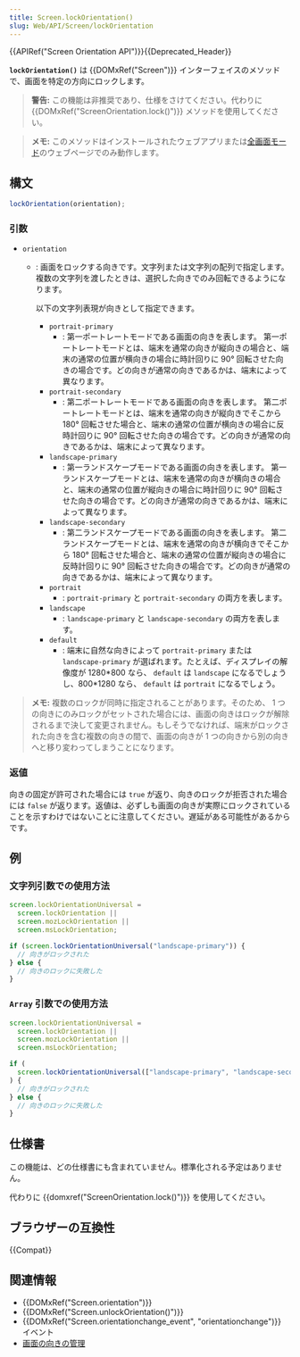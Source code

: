 ```yaml
---
title: Screen.lockOrientation()
slug: Web/API/Screen/lockOrientation
---
```


{{APIRef("Screen Orientation API")}}{{Deprecated_Header}}

**`lockOrientation()`** は {{DOMxRef("Screen")}} インターフェイスのメソッドで、画面を特定の方向にロックします。

> **警告:** この機能は非推奨であり、仕様をさけてください。代わりに {{DOMxRef("ScreenOrientation.lock()")}} メソッドを使用してください。

> **メモ:** このメソッドはインストールされたウェブアプリまたは[全画面モード](/ja/docs/Web/API/Fullscreen_API)のウェブページでのみ動作します。

## 構文

```js
lockOrientation(orientation);
```

### 引数

- `orientation`

  - : 画面をロックする向きです。文字列または文字列の配列で指定します。複数の文字列を渡したときは、選択した向きでのみ回転できるようになります。

    以下の文字列表現が向きとして指定できます。

    - `portrait-primary`
      - : 第一ポートレートモードである画面の向きを表します。
        第一ポートレートモードとは、端末を通常の向きが縦向きの場合と、端末の通常の位置が横向きの場合に時計回りに 90° 回転させた向きの場合です。どの向きが通常の向きであるかは、端末によって異なります。
    - `portrait-secondary`
      - : 第二ポートレートモードである画面の向きを表します。
        第二ポートレートモードとは、端末を通常の向きが縦向きでそこから 180° 回転させた場合と、端末の通常の位置が横向きの場合に反時計回りに 90° 回転させた向きの場合です。どの向きが通常の向きであるかは、端末によって異なります。
    - `landscape-primary`
      - : 第一ランドスケープモードである画面の向きを表します。
        第一ランドスケープモードとは、端末を通常の向きが横向きの場合と、端末の通常の位置が縦向きの場合に時計回りに 90° 回転させた向きの場合です。どの向きが通常の向きであるかは、端末によって異なります。
    - `landscape-secondary`
      - : 第二ランドスケープモードである画面の向きを表します。
        第二ランドスケープモードとは、端末を通常の向きが横向きでそこから 180° 回転させた場合と、端末の通常の位置が縦向きの場合に反時計回りに 90° 回転させた向きの場合です。どの向きが通常の向きであるかは、端末によって異なります。
    - `portrait`
      - : `portrait-primary` と `portrait-secondary` の両方を表します。
    - `landscape`
      - : `landscape-primary` と `landscape-secondary` の両方を表します。
    - `default`
      - : 端末に自然な向きによって `portrait-primary` または `landscape-primary` が選ばれます。たとえば、ディスプレイの解像度が 1280\*800 なら、 `default` は `landscape` になるでしょうし、800\*1280 なら、 `default` は `portrait` になるでしょう。

> **メモ:** 複数のロックが同時に指定されることがあります。そのため、 1 つの向きにのみロックがセットされた場合には、画面の向きはロックが解除されるまで決して変更されません。もしそうでなければ、端末がロックされた向きを含む複数の向きの間で、画面の向きが 1 つの向きから別の向きへと移り変わってしまうことになります。

### 返値

向きの固定が許可された場合には `true` が返り、向きのロックが拒否された場合には `false` が返ります。返値は、必ずしも画面の向きが実際にロックされていることを示すわけではないことに注意してください。遅延がある可能性があるからです。

## 例

### 文字列引数での使用方法

```js
screen.lockOrientationUniversal =
  screen.lockOrientation ||
  screen.mozLockOrientation ||
  screen.msLockOrientation;

if (screen.lockOrientationUniversal("landscape-primary")) {
  // 向きがロックされた
} else {
  // 向きのロックに失敗した
}
```

### `Array` 引数での使用方法

```js
screen.lockOrientationUniversal =
  screen.lockOrientation ||
  screen.mozLockOrientation ||
  screen.msLockOrientation;

if (
  screen.lockOrientationUniversal(["landscape-primary", "landscape-secondary"])
) {
  // 向きがロックされた
} else {
  // 向きのロックに失敗した
}
```

## 仕様書

この機能は、どの仕様書にも含まれていません。標準化される予定はありません。

代わりに {{domxref("ScreenOrientation.lock()")}} を使用してください。

## ブラウザーの互換性

{{Compat}}

## 関連情報

- {{DOMxRef("Screen.orientation")}}
- {{DOMxRef("Screen.unlockOrientation()")}}
- {{DOMxRef("Screen.orientationchange_event", "orientationchange")}} イベント
- [画面の向きの管理](/ja/docs/Managing_screen_orientation)
